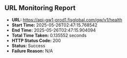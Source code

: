 ## URL Monitoring Report

- **URL:** https://api-gw1-prod1.fisglobal.com/gw/v1/health
- **Start Time:** 2025-05-26T02:47:15.768542
- **End Time:** 2025-05-26T02:47:15.904094
- **Total Time Taken:** 0.135552 seconds
- **HTTP Status Code:** 200
- **Status:** Success
- **Failure Reason:** N/A
